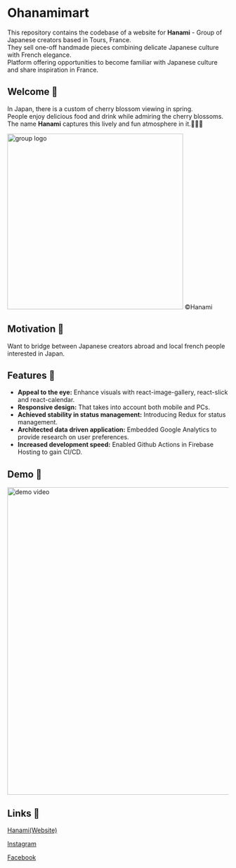 # Ohanamimart 

This repository contains the codebase of a website for <strong>Hanami</strong> - Group of Japanese creators based in Tours, France.<br/>
They sell one-off handmade pieces combining delicate Japanese culture with French elegance.<br/>
Platform offering opportunities to become familiar with Japanese culture and share inspiration in France.

## Welcome 👋

In Japan, there is a custom of cherry blossom viewing in spring. <br/>
People enjoy delicious food and drink while admiring the cherry blossoms.<br/>
The name <strong>Hanami</strong> captures this lively and fun atmosphere in it.🌸🍡🏮

<img src="https://i.ibb.co/gyZcTns/HANAMI-trimed.png" alt="group logo" width="400px"/>
&copy;Hanami

## Motivation 🏮

Want to bridge between Japanese creators abroad and local french people interested in Japan.

## Features 🌸

- **Appeal to the eye:** Enhance visuals with react-image-gallery, react-slick and react-calendar.
- **Responsive design:** That takes into account both mobile and PCs.
- **Achieved stability in status management:** Introducing Redux for status management.
- **Architected data driven application:** Embedded Google Analytics to provide research on user preferences.
- **Increased development speed:** Enabled Github Actions in Firebase Hosting to gain CI/CD.

## Demo 🍱

<img src="https://media.giphy.com/media/Ji3Hi8zckqmpLNuvn0/giphy.gif" alt="demo video" width="700px"/>

## Links 🍵

[Hanami(Website)](https://ohanamimart-37000.web.app/)<br>

[Instagram](https://www.instagram.com/hanami.37/)

[Facebook](https://www.facebook.com/profile.php?id=61551923815475)<br>
